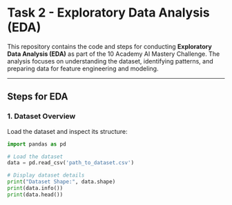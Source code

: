 # **Task 2 - Exploratory Data Analysis (EDA)**

This repository contains the code and steps for conducting **Exploratory Data Analysis (EDA)** as part of the 10 Academy AI Mastery Challenge. The analysis focuses on understanding the dataset, identifying patterns, and preparing data for feature engineering and modeling.

---

## **Steps for EDA**

### **1. Dataset Overview**

Load the dataset and inspect its structure:
```python
import pandas as pd

# Load the dataset
data = pd.read_csv('path_to_dataset.csv')

# Display dataset details
print("Dataset Shape:", data.shape)
print(data.info())
print(data.head())
